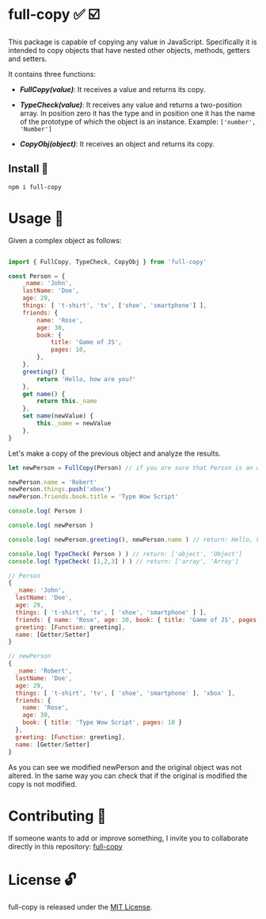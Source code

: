 # full-copy :white_check_mark: :ballot_box_with_check:

This package is capable of copying any value in JavaScript. Specifically it is intended to copy objects that have nested other objects, methods, getters and setters.

It contains three functions:

* ***FullCopy(value)***: It receives a value and returns its copy.

* ***TypeCheck(value)***: It receives any value and returns a two-position array. In position zero it has the type and in position one it has the name of the prototype of which the object is an instance. Example: ``` ['number', 'Number'] ```

* ***CopyObj(object)***: It receives an object and returns its copy.

## Install :wrench:

```npm
npm i full-copy
```

# Usage :pencil:

Given a complex object as follows:

```javascript

import { FullCopy, TypeCheck, CopyObj } from 'full-copy'

const Person = {
	_name: 'John',
	lastName: 'Doe',
	age: 29,
	things: [ 't-shirt', 'tv', ['shoe', 'smartphone'] ],
	friends: {
		name: 'Rose',
		age: 30,
		book: {
			title: 'Game of JS',
			pages: 10,
		},
	},
	greeting() {
		return 'Hello, how are you?'
	},
	get name() {
		return this._name
	},
	set name(newValue) {
		this._name = newValue
	},
}

```
Let's make a copy of the previous object and analyze the results.

```javascript
let newPerson = FullCopy(Person) // if you are sure that Person is an object you can use CopyObj(Person) instead of FullCopy

newPerson.name = 'Robert'
newPerson.things.push('xbox')
newPerson.friends.book.title = 'Type Wow Script'

console.log( Person )

console.log( newPerson )

console.log( newPerson.greeting(), newPerson.name ) // return: Hello, how are you? Robert

console.log( TypeCheck( Person ) ) // return: ['object', 'Object']
console.log( TypeCheck( [1,2,3] ) ) // return: ['array', 'Array']

```

```javascript
// Person
{
  _name: 'John',
  lastName: 'Doe',
  age: 29,
  things: [ 't-shirt', 'tv', [ 'shoe', 'smartphone' ] ],
  friends: { name: 'Rose', age: 30, book: { title: 'Game of JS', pages: 10 } },
  greeting: [Function: greeting],
  name: [Getter/Setter]
}

// newPerson
{
  _name: 'Robert',
  lastName: 'Doe',
  age: 29,
  things: [ 't-shirt', 'tv', [ 'shoe', 'smartphone' ], 'xbox' ],
  friends: {
    name: 'Rose',
    age: 30,
    book: { title: 'Type Wow Script', pages: 10 }
  },
  greeting: [Function: greeting],
  name: [Getter/Setter]
}

```
As you can see we modified newPerson and the original object was not altered. In the same way you can check that if the original is modified the copy is not modified.

# Contributing :raising_hand:
If someone wants to add or improve something, I invite you to collaborate directly in this repository: [full-copy](https://github.com/ChristBM/full-copy)

# License :unlock:
full-copy is released under the [MIT License](https://opensource.org/licenses/MIT).